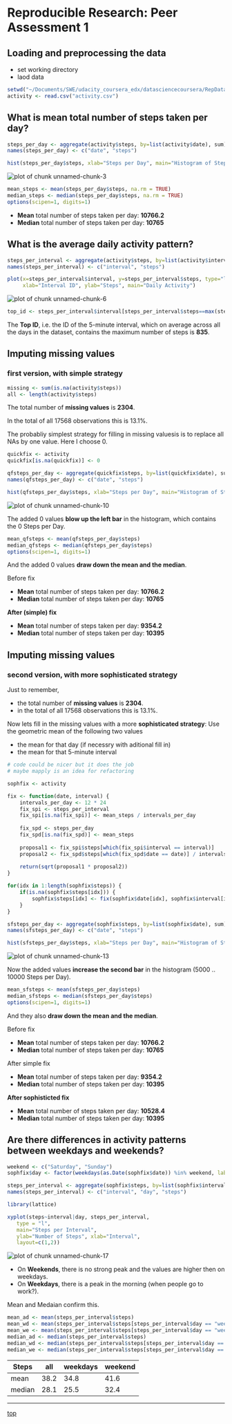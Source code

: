 # Reproducible Research: Peer Assessment 1

## Loading and preprocessing the data

* set working directory 
* laod data


```r
setwd("~/Documents/SWE/udacity_coursera_edx/datasciencecoursera/RepData_PeerAssessment1/")
activity <- read.csv("activity.csv")
```


## What is mean total number of steps taken per day?


```r
steps_per_day <- aggregate(activity$steps, by=list(activity$date), sum)
names(steps_per_day) <- c("date", "steps")
```


```r
hist(steps_per_day$steps, xlab="Steps per Day", main="Histogram of Steps per Day")
```

![plot of chunk unnamed-chunk-3](figure/unnamed-chunk-3.png) 


```r
mean_steps <- mean(steps_per_day$steps, na.rm = TRUE)
median_steps <- median(steps_per_day$steps, na.rm = TRUE)
options(scipen=1, digits=1)
```

- **Mean** total number of steps taken per day: **10766.2**
- **Median** total number of steps taken per day: **10765**


## What is the average daily activity pattern?


```r
steps_per_interval <- aggregate(activity$steps, by=list(activity$interval), mean, na.rm = TRUE)
names(steps_per_interval) <- c("interval", "steps")
```


```r
plot(x=steps_per_interval$interval, y=steps_per_interval$steps, type="l",
     xlab="Interval ID", ylab="Steps", main="Daily Activity")
```

![plot of chunk unnamed-chunk-6](figure/unnamed-chunk-6.png) 


```r
top_id <- steps_per_interval$interval[steps_per_interval$steps==max(steps_per_interval$steps)]
```
The **Top ID**, i.e. the ID of the 5-minute interval, which on average across all the days in the dataset, contains the maximum number of steps is **835**.


## Imputing missing values 
### first version, with simple strategy 


```r
missing <- sum(is.na(activity$steps))
all <- length(activity$steps)
```
The total number of **missing values** is **2304**.

In the total of all 17568 observations this is 13.1%.

The probabliy simplest strategy for filling in missing valuesis 
is to replace all NAs by one value. Here I choose 0. 


```r
quickfix <- activity
quickfix[is.na(quickfix)] <- 0

qfsteps_per_day <- aggregate(quickfix$steps, by=list(quickfix$date), sum)
names(qfsteps_per_day) <- c("date", "steps")
```


```r
hist(qfsteps_per_day$steps, xlab="Steps per Day", main="Histogram of Steps per Day")
```

![plot of chunk unnamed-chunk-10](figure/unnamed-chunk-10.png) 

The added 0 values **blow up the left bar** in the histogram, which contains the 0 Steps per Day.


```r
mean_qfsteps <- mean(qfsteps_per_day$steps)
median_qfsteps <- median(qfsteps_per_day$steps)
options(scipen=1, digits=1)
```

And the added 0 values **draw down the mean and the median**. 

Before fix

- **Mean** total number of steps taken per day: **10766.2**
- **Median** total number of steps taken per day: **10765**

**After (simple) fix**

- **Mean** total number of steps taken per day: **9354.2**
- **Median** total number of steps taken per day: **10395**


## Imputing missing values 
### second version, with more sophisticated strategy 

Just to remember,

- the total number of **missing values** is **2304**.
- in the total of all 17568 observations this is 13.1%.

Now lets fill in the missing values with a more **sophisticated strategy**: 
Use the geometric mean of the following two values

- the mean for that day (if necessry with aditional fill in)
- the mean for that 5-minute interval


```r
# code could be nicer but it does the job
# maybe mapply is an idea for refactoring

sophfix <- activity

fix <- function(date, interval) {
    intervals_per_day <- 12 * 24
    fix_spi <- steps_per_interval
    fix_spi[is.na(fix_spi)] <- mean_steps / intervals_per_day
    
    fix_spd <- steps_per_day
    fix_spd[is.na(fix_spd)] <- mean_steps
    
    proposal1 <- fix_spi$steps[which(fix_spi$interval == interval)]
    proposal2 <- fix_spd$steps[which(fix_spd$date == date)] / intervals_per_day
    
    return(sqrt(proposal1 * proposal2))
}

for(idx in 1:length(sophfix$steps)) {
    if(is.na(sophfix$steps[idx])) {
        sophfix$steps[idx] <- fix(sophfix$date[idx], sophfix$interval[idx])
    }
}

sfsteps_per_day <- aggregate(sophfix$steps, by=list(sophfix$date), sum)
names(sfsteps_per_day) <- c("date", "steps")
```


```r
hist(sfsteps_per_day$steps, xlab="Steps per Day", main="Histogram of Steps per Day")
```

![plot of chunk unnamed-chunk-13](figure/unnamed-chunk-13.png) 

Now the added values **increase the second bar** in the histogram (5000 .. 10000 Steps per Day).


```r
mean_sfsteps <- mean(sfsteps_per_day$steps)
median_sfsteps <- median(sfsteps_per_day$steps)
options(scipen=1, digits=1)
```

And they also **draw down the mean and the median**. 

Before fix

- **Mean** total number of steps taken per day: **10766.2**
- **Median** total number of steps taken per day: **10765**

After simple fix

- **Mean** total number of steps taken per day: **9354.2**
- **Median** total number of steps taken per day: **10395**

**After sophisticted fix**

- **Mean** total number of steps taken per day: **10528.4**
- **Median** total number of steps taken per day: **10395**


## Are there differences in activity patterns between weekdays and weekends?


```r
weekend <- c("Saturday", "Sunday")
sophfix$day <- factor(weekdays(as.Date(sophfix$date)) %in% weekend, labels=c("weekday", "weekend"))

steps_per_interval <- aggregate(sophfix$steps, by=list(sophfix$interval, sophfix$day), mean)
names(steps_per_interval) <- c("interval", "day", "steps")
```


```r
library(lattice) 
```


```r
xyplot(steps~interval|day, steps_per_interval,
   type = "l",
   main="Steps per Interval", 
   ylab="Number of Steps", xlab="Interval",
   layout=c(1,2))
```

![plot of chunk unnamed-chunk-17](figure/unnamed-chunk-17.png) 

- On **Weekends**, there is no strong peak and the values are higher then on weekdays.
- On **Weekdays**, there is a peak in the morning (when people go to work?).

Mean and Medaian confirm this.


```r
mean_ad <- mean(steps_per_interval$steps)
mean_wd <- mean(steps_per_interval$steps[steps_per_interval$day == "weekday"])
mean_we <- mean(steps_per_interval$steps[steps_per_interval$day == "weekend"])
median_ad <- median(steps_per_interval$steps)
median_wd <- median(steps_per_interval$steps[steps_per_interval$day == "weekday"])
median_we <- median(steps_per_interval$steps[steps_per_interval$day == "weekend"])
```

Steps | all  | weekdays | weekend
----- | ---- | -------- | -------
mean  | 38.2| 34.8 | 41.6 
median | 28.1| 25.5| 32.4


<hr>
<a href="#top">top</a>

